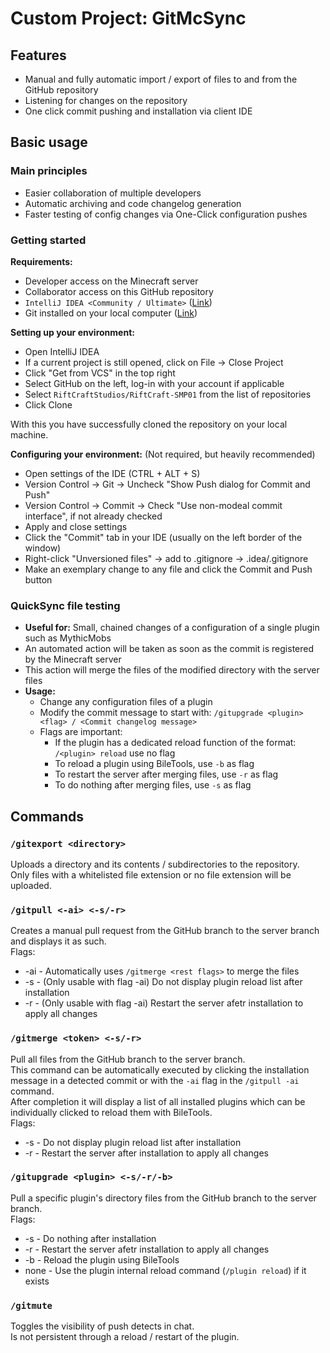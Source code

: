 # Custom Project: GitMcSync

## Features

- Manual and fully automatic import / export of files to and from the GitHub repository
- Listening for changes on the repository
- One click commit pushing and installation via client IDE

## Basic usage

### Main principles
- Easier collaboration of multiple developers
- Automatic archiving and code changelog generation
- Faster testing of config changes via One-Click configuration pushes

### Getting started

**Requirements:**
- Developer access on the Minecraft server
- Collaborator access on this GitHub repository
- `IntelliJ IDEA <Community / Ultimate>` ([Link](https://www.jetbrains.com/idea/download/download-thanks.html?platform=windows&code=IIC))
- Git installed on your local computer ([Link](https://github.com/git-for-windows/git/releases/download/v2.35.0.windows.1/Git-2.35.0-64-bit.exe))

**Setting up your environment:**
- Open IntelliJ IDEA
- If a current project is still opened, click on File -> Close Project
- Click "Get from VCS" in the top right
- Select GitHub on the left, log-in with your account if applicable
- Select `RiftCraftStudios/RiftCraft-SMP01` from the list of repositories
- Click Clone

With this you have successfully cloned the repository on your local machine.

**Configuring your environment:** (Not required, but heavily recommended)
- Open settings of the IDE (CTRL + ALT + S)
- Version Control -> Git -> Uncheck "Show Push dialog for Commit and Push"
- Version Control -> Commit -> Check "Use non-modeal commit interface", if not already checked
- Apply and close settings
- Click the "Commit" tab in your IDE (usually on the left border of the window)
- Right-click "Unversioned files" -> add to .gitignore -> .idea/.gitignore
- Make an exemplary change to any file and click the Commit and Push button

### QuickSync file testing
- **Useful for:** Small, chained changes of a configuration of a single plugin such as MythicMobs
- An automated action will be taken as soon as the commit is registered by the Minecraft server
- This action will merge the files of the modified directory with the server files
- **Usage:**
  - Change any configuration files of a plugin
  - Modify the commit message to start with: `/gitupgrade <plugin> <flag> / <Commit changelog message>`
  - Flags are important:
    - If the plugin has a dedicated reload function of the format: `/<plugin> reload` use no flag
    - To reload a plugin using BileTools, use `-b` as flag
    - To restart the server after merging files, use `-r` as flag
    - To do nothing after merging files, use `-s` as flag

## Commands

### `/gitexport <directory>`
Uploads a directory and its contents / subdirectories to the repository.  
Only files with a whitelisted file extension or no file extension will be uploaded.

### `/gitpull <-ai> <-s/-r>`
Creates a manual pull request from the GitHub branch to the server branch and displays it as such.  
Flags:
- -ai - Automatically uses `/gitmerge <rest flags>` to merge the files
- -s - (Only usable with flag -ai) Do not display plugin reload list after installation
- -r - (Only usable with flag -ai) Restart the server afetr installation to apply all changes

### `/gitmerge <token> <-s/-r>`
Pull all files from the GitHub branch to the server branch.  
This command can be automatically executed by clicking the installation message in a detected commit or with the `-ai` flag in the `/gitpull -ai` command.  
After completion it will display a list of all installed plugins which can be individually clicked to reload them with BileTools.  
Flags:
- -s - Do not display plugin reload list after installation
- -r - Restart the server after installation to apply all changes

### `/gitupgrade <plugin> <-s/-r/-b>`
Pull a specific plugin's directory files from the GitHub branch to the server branch.  
Flags:
- -s - Do nothing after installation
- -r - Restart the server afetr installation to apply all changes
- -b - Reload the plugin using BileTools
- none - Use the plugin internal reload command (`/plugin reload`) if it exists

### `/gitmute`
Toggles the visibility of push detects in chat.  
Is not persistent through a reload / restart of the plugin.
